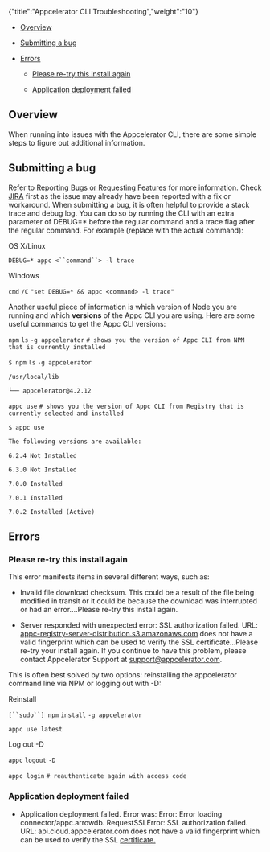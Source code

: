 {"title":"Appcelerator CLI Troubleshooting","weight":"10"}

* [Overview](#overview)

* [Submitting a bug](#submitting-a-bug)

* [Errors](#errors)

    * [Please re-try this install again](#please-re-try-this-install-again)

    * [Application deployment failed](#application-deployment-failed)

## Overview

When running into issues with the Appcelerator CLI, there are some simple steps to figure out additional information.

## Submitting a bug

Refer to [Reporting Bugs or Requesting Features](/docs/appc/Axway_Appcelerator_Studio/Axway_Appcelerator_Studio_Guide/Studio_Troubleshooting/Reporting_Bugs_or_Requesting_Features/) for more information. Check [JIRA](https://jira.appcelerator.org/projects/CLI/issues) first as the issue may already have been reported with a fix or workaround. When submitting a bug, it is often helpful to provide a stack trace and debug log. You can do so by running the CLI with an extra parameter of DEBUG=\* before the regular command and a trace flag after the regular command. For example (replace <command> with the actual command):

OS X/Linux

`DEBUG=* appc <``command``> -l trace`

Windows

`cmd` `/C`  `"set DEBUG=* && appc <command> -l trace"`

Another useful piece of information is which version of Node you are running and which **versions** of the Appc CLI you are using. Here are some useful commands to get the Appc CLI versions:

`npm` `ls` `-g appcelerator` `# shows you the version of Appc CLI from NPM that is currently installed`

`$ npm` `ls` `-g appcelerator`

`/usr/local/lib`

`└── appcelerator@4.2.12`

`appc use` `# shows you the version of Appc CLI from Registry that is currently selected and installed`

`$ appc use`

`The following versions are available:`

`6.2.4 Not Installed`

`6.3.0 Not Installed`

`7.0.0 Installed`

`7.0.1 Installed`

`7.0.2 Installed (Active)`

## Errors

### Please re-try this install again

This error manifests items in several different ways, such as:

* Invalid file download checksum. This could be a result of the file being modified in transit or it could be because the download was interrupted or had an error....Please re-try this install again.

* Server responded with unexpected error: SSL authorization failed. URL: [appc-registry-server-distribution.s3.amazonaws.com](http://appc-registry-server-distribution.s3.amazonaws.com/) does not have a valid fingerprint which can be used to verify the SSL certificate...Please re-try your install again. If you continue to have this problem, please contact Appcelerator Support at support@appcelerator.com.

This is often best solved by two options: reinstalling the appcelerator command line via NPM or logging out with -D:

Reinstall

`[``sudo``] npm` `install` `-g appcelerator`

`appc use latest`

Log out -D

`appc` `logout` `-D`

`appc login` `# reauthenticate again with access code`

### Application deployment failed

* Application deployment failed. Error was: Error: Error loading connector/appc.arrowdb. RequestSSLError: SSL authorization failed. URL: api.cloud.appcelerator.com does not have a valid fingerprint which can be used to verify the SSL [certificate.](http://certificate.at/)
